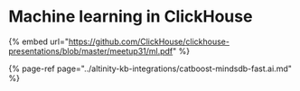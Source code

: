 # Machine learning in ClickHouse

{% embed url="https://github.com/ClickHouse/clickhouse-presentations/blob/master/meetup31/ml.pdf" %}

{% page-ref page="../altinity-kb-integrations/catboost-mindsdb-fast.ai.md" %}



